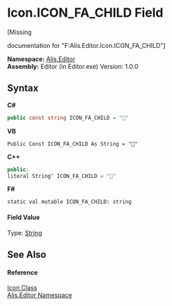 # Icon.ICON_FA_CHILD Field
 

\[Missing <summary> documentation for "F:Alis.Editor.Icon.ICON_FA_CHILD"\]

**Namespace:**&nbsp;<a href="b150ade4-39de-a232-5f06-d3cdc1b2c538">Alis.Editor</a><br />**Assembly:**&nbsp;Editor (in Editor.exe) Version: 1.0.0

## Syntax

**C#**<br />
``` C#
public const string ICON_FA_CHILD = ""
```

**VB**<br />
``` VB
Public Const ICON_FA_CHILD As String = ""
```

**C++**<br />
``` C++
public:
literal String^ ICON_FA_CHILD = ""
```

**F#**<br />
``` F#
static val mutable ICON_FA_CHILD: string
```


#### Field Value
Type: <a href="https://docs.microsoft.com/dotnet/api/system.string" target="_blank">String</a>

## See Also


#### Reference
<a href="cc0f883c-67f8-f772-c6d7-a60b129f22a7">Icon Class</a><br /><a href="b150ade4-39de-a232-5f06-d3cdc1b2c538">Alis.Editor Namespace</a><br />